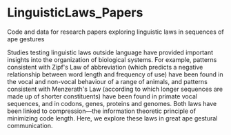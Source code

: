 # LinguisticLaws_Papers
Code and data for research papers exploring linguistic laws in sequences of ape gestures

Studies testing linguistic laws outside language have provided important insights into the organization of biological systems. For example, patterns consistent with Zipf's Law of abbreviation (which predicts a negative relationship between word length and frequency of use) have been found in the vocal and non-vocal behaviour of a range of animals, and patterns consistent with Menzerath's Law (according to which longer sequences are made up of shorter constituents) have been found in primate vocal sequences, and in codons, genes, proteins and genomes. Both laws have been linked to compression—the information theoretic principle of minimizing code length. Here, we explore these laws in great ape gestural communication.




